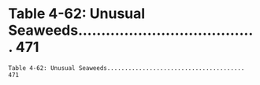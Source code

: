 # Table 4-62: Unusual Seaweeds....................................... 471

```
Table 4-62: Unusual Seaweeds....................................... 471
```
